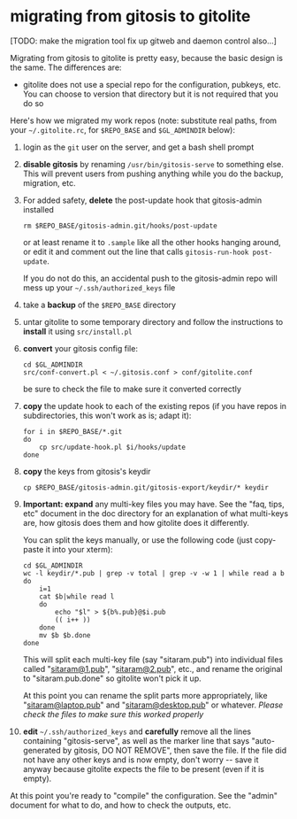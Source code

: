 # migrating from gitosis to gitolite

[TODO: make the migration tool fix up gitweb and daemon control also...]

Migrating from gitosis to gitolite is pretty easy, because the basic design is
the same.  The differences are:

  * gitolite does not use a special repo for the configuration, pubkeys, etc.
    You can choose to version that directory but it is not required that you
    do so

Here's how we migrated my work repos (note: substitute real paths, from your
`~/.gitolite.rc`, for `$REPO_BASE` and `$GL_ADMINDIR` below):

1.  login as the `git` user on the server, and get a bash shell prompt

2.  **disable gitosis** by renaming `/usr/bin/gitosis-serve` to something
    else.  This will prevent users from pushing anything while you do the
    backup, migration, etc.

3.  For added safety, **delete** the post-update hook that gitosis-admin
    installed

        rm $REPO_BASE/gitosis-admin.git/hooks/post-update

    or at least rename it to `.sample` like all the other hooks hanging
    around, or edit it and comment out the line that calls `gitosis-run-hook
    post-update`.

    If you do not do this, an accidental push to the gitosis-admin repo will
    mess up your `~/.ssh/authorized_keys` file

4.  take a **backup** of the `$REPO_BASE` directory

5.  untar gitolite to some temporary directory and follow the instructions to
    **install** it using `src/install.pl`

6.  **convert** your gitosis config file:

        cd $GL_ADMINDIR
        src/conf-convert.pl < ~/.gitosis.conf > conf/gitolite.conf

    be sure to check the file to make sure it converted correctly

7.  **copy** the update hook to each of the existing repos (if you have repos
    in subdirectories, this won't work as is; adapt it):

        for i in $REPO_BASE/*.git
        do
            cp src/update-hook.pl $i/hooks/update
        done

8.  **copy** the keys from gitosis's keydir

        cp $REPO_BASE/gitosis-admin.git/gitosis-export/keydir/* keydir

9.  **Important: expand** any multi-key files you may have.  See the "faq,
    tips, etc" document in the doc directory for an explanation of what
    multi-keys are, how gitosis does them and how gitolite does it
    differently.

    You can split the keys manually, or use the following code (just
    copy-paste it into your xterm):

        cd $GL_ADMINDIR
        wc -l keydir/*.pub | grep -v total | grep -v -w 1 | while read a b
        do
            i=1
            cat $b|while read l
            do
                echo "$l" > ${b%.pub}@$i.pub
                (( i++ ))
            done
            mv $b $b.done
        done

    This will split each multi-key file (say "sitaram.pub") into individual
    files called "sitaram@1.pub", "sitaram@2.pub", etc., and rename the
    original to "sitaram.pub.done" so gitolite won't pick it up.

    At this point you can rename the split parts more appropriately, like
    "sitaram@laptop.pub" and "sitaram@desktop.pub" or whatever.  *Please check
    the files to make sure this worked properly*

10. **edit** `~/.ssh/authorized_keys` and **carefully** remove all the lines
    containing "gitosis-serve", as well as the marker line that says
    "auto-generated by gitosis, DO NOT REMOVE", then save the file.  If the
    file did not have any other keys and is now empty, don't worry -- save it
    anyway because gitolite expects the file to be present (even if it is
    empty).

At this point you're ready to "compile" the configuration.  See the "admin"
document for what to do, and how to check the outputs, etc.
